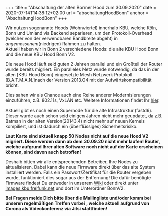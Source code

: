 +++
title =  "Abschaltung der alten Bonner Hood zum 30.09.2020"
date = 2020-07-14T14:38:12+02:00
url = "abschaltungHoodBonn"
anchor = "AbschaltungHoodBonn"
+++

Wir nutzen sogenannte Hoods (Wohnviertel) innerhalb KBU, welche Köln, Bonn und Umland via Backend separieren, um den Protokoll-Overhead (welcher von der verwendbaren Bandbreite abgeht) in *angemessenem*(niedrigen) Rahmen zu halten.  
Aktuell haben wir in Bonn 2 verschiedene Hoods: die alte KBU Hood Bonn und die neue KBU Hood Bonn V2.

Die neue Hood läuft seid guten 2 Jahren parallel und ein Großteil der Router wurde bereits migriert. Ein paralleles Netz wurde notwendig, da das in der alten [KBU Hood Bonn] eingesetzte Mesh Netzwerk Protokoll [B.A.T.M.A.N.]nach der Version 2013.04 mit der Aufwärtskompatibilität bricht.

Dies sahen wir als Chance auch eine Reihe anderer Modernisierungen einzuführen, z.B. 802.11s, VxLAN etc. Weitere Informationen findet Ihr [hier](https://kbu.freifunk.net/wiki/index.php?title=KBU_Bonn_V2).

Aktuell gibt es noch einen Supernode für die alte Infrastruktur (fastd6). Dieser wurde auch schon seid einigen Jahren nicht mehr geupdatet, da z.B. Batman in der alten Version(20143.4) nicht mehr auf neuen Kernels kompiliert, und ist dadurch ein (überflüssiges) Sicherheitsrisiko.

**Laut Karte sind aktuell knapp 50 Nodes nicht auf die neue Hood V2 migriert. Diese werden dann ab dem 30.09.20 nicht mehr laufen! Router, welche aufgrund Ihrer alten Software noch nicht auf der Karte erscheinen können, sind davon auch betroffen!**

Deshalb bitten wir alle entsprechenden Betreiber, Ihre Nodes zu aktualisieren. Dabei kann die neue Firmware direkt über das alte System installiert werden. Falls ein Passwort/Zertifikat für die Router vergeben wurde, funktioniert dies sogar aus der Entfernung! Die dafür benötigte Firmware findest Du entweder in unserem [Wiki](https://kbu.freifunk.net/wiki/index.php?title=Mitmachen) oder direkt unter [images.kbu.freifunk.net](http://images.kbu.freifunk.net/) und dort im Unterordner BonnV2.

**Bei Fragen melde Dich bitte über die Mailingliste und/oder komm bei unseren regelmäßigen Treffen vorbei , welche aktuell aufgrund von Corona als Videokonferenz via Jitsi stattfinden!**

